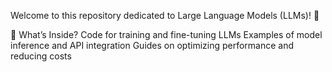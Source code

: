 Welcome to this repository dedicated to Large Language Models (LLMs)! 🚀

📌 What’s Inside?
Code for training and fine-tuning LLMs
Examples of model inference and API integration
Guides on optimizing performance and reducing costs
